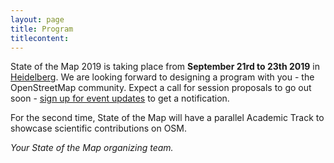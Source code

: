 ```yaml
---
layout: page
title: Program
titlecontent:
---
```


State of the Map 2019 is taking place from **September 21rd to 23th 2019** in <a href="https://en.wikipedia.org/wiki/Heidelberg">Heidelberg</a>. We are looking forward to designing a program with you - the OpenStreetMap community. Expect a call for session proposals to go out soon - <a href="{{site.baseurl}}/#newsletter">sign up for event updates</a> to get a notification.

For the second time, State of the Map will have a parallel Academic Track to showcase scientific contributions on OSM.

*Your State of the Map organizing team.*
